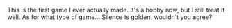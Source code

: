 This is the first game I ever actually made. It's a hobby now, but I still treat it well. As for what type of game... Silence is golden, wouldn't you agree?
